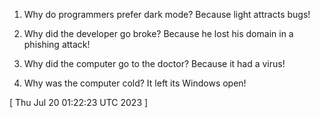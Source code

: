  
1. Why do programmers prefer dark mode? Because light attracts bugs!

2. Why did the developer go broke? Because he lost his domain in a phishing attack!

3. Why did the computer go to the doctor? Because it had a virus!

4. Why was the computer cold? It left its Windows open!
 
[ 
Thu Jul 20 01:22:23 UTC 2023
 ]
